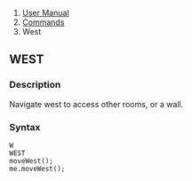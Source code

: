 <ol class="breadcrumb">
  <li><a href="#/docs/contents">User Manual</a></li>
  <li><a href="#/docs/commands">Commands</a></li>
  <li class="active">West</li>
</ol>

## WEST

### Description

Navigate west to access other rooms, or a wall.

### Syntax

    W
    WEST
    moveWest();
    me.moveWest();




